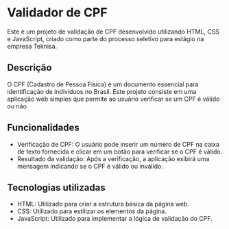 # Validador de CPF

Este é um projeto de validação de CPF desenvolvido utilizando HTML, CSS e JavaScript, criado como parte do processo seletivo para estágio na empresa Teknisa.

## Descrição

O CPF (Cadastro de Pessoa Física) é um documento essencial para identificação de indivíduos no Brasil. Este projeto consiste em uma aplicação web simples que permite ao usuário verificar se um CPF é válido ou não.

## Funcionalidades

- Verificação de CPF: O usuário pode inserir um número de CPF na caixa de texto fornecida e clicar em um botão para verificar se o CPF é válido.
- Resultado da validação: Após a verificação, a aplicação exibirá uma mensagem indicando se o CPF é válido ou inválido.

## Tecnologias utilizadas

- HTML: Utilizado para criar a estrutura básica da página web.
- CSS: Utilizado para estilizar os elementos da página.
- JavaScript: Utilizado para implementar a lógica de validação do CPF.
